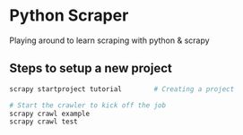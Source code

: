 # Python Scraper

Playing around to learn scraping with python & scrapy

## Steps to setup a new project

```sh
scrapy startproject tutorial        # Creating a project

# Start the crawler to kick off the job
scrapy crawl example
scrapy crawl test
```
